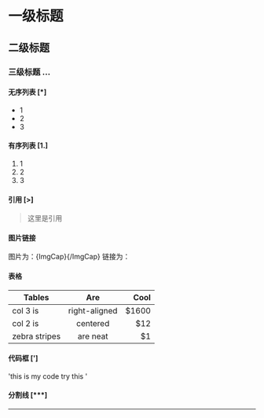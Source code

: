 
# 一级标题
## 二级标题
### 三级标题 ...

#### 无序列表 [*]
* 1
* 2
* 3
#### 有序列表 [1.]
1. 1
2. 2
3. 3

#### 引用 [>]
> 这里是引用

#### 图片链接 ![]()
图片为：![](){ImgCap}{/ImgCap}
链接为：[]()

#### 表格
| Tables        | Are           | Cool  |
| ------------- |:-------------:| -----:|
| col 3 is      | right-aligned | $1600 |
| col 2 is      | centered      |   $12 |
| zebra stripes | are neat      |    $1 |

#### 代码框 [']
'this is my code
try this
'
#### 分割线 [***]
***
